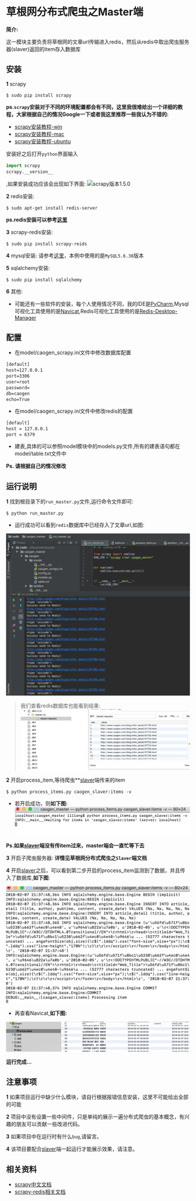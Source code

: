 # 草根网分布式爬虫之Master端
**简介:**

这一模块主要负责将草根网的文章url传输进入redis，然后从redis中取出爬虫服务器(slaver)返回的item存入数据库

安装
----
**1** scrapy

```
$ sudo pip install scrapy

```
**ps.```scrapy```安装对于不同的环境配置都会有不同，这里我很难给出一个详细的教程，大家根据自己的情况Google一下或者我这里推荐一些我认为不错的:**

* [scrapy安装教程-win](http://blog.csdn.net/bemorequiet/article/details/62885881)
* [scrapy安装教程-mac](https://www.jianshu.com/p/a03aab073a35)
* [scrapy安装教程-ubuntu](http://blog.csdn.net/qq_30242609/article/details/52810765)

安装好之后打开```python```界面输入

```python
import scrapy 
scrapy.__version__
```
,如果安装成功应该会出现如下界面:
![scrapy版本1.5.0](http://img.blog.csdn.net/20180207165654553?watermark/2/text/aHR0cDovL2Jsb2cuY3Nkbi5uZXQvZzg0MzMzNzM=/font/5a6L5L2T/fontsize/400/fill/I0JBQkFCMA==/dissolve/70/gravity/SouthEast)

**2** redis安装:
```
$ sudo apt-get install redis-server
```
**ps.redis安装可以参考[这里](http://www.runoob.com/redis/redis-install.html)**

**3** scrapy-redis安装:

```
$ sudo pip install scrapy-reids
```

**4** mysql安装:
请参考[这里](https://dev.mysql.com/downloads/mysql/5.6.html#downloads)，本例中使用的是```MySQL5.6.38```版本

**5** sqlalchemy安装:

```
$ sudo pip install sqlalchemy

```
**6** 其他:

* 可能还有一些软件的安装，每个人使用情况不同，我的IDE是[PyCharm](https://www.jetbrains.com/pycharm/),Mysql可视化工具使用的是[Navicat](http://www.navicat.com.cn/products/),Redis可视化工具使用的是[Redis-Desktop-Manager](https://redisdesktop.com/)


配置
----
* 在model/caogen_scrapy.ini文件中修改数据库配置

```
[default]
host=127.0.0.1
port=3306
user=root
password=
db=caogen
echo=True
```

* 在model/caogen_scrapy.ini文件中修改redis的配置

```
[default]
host = 127.0.0.1
port = 6379
```

* 建表,具体的可以参照model模块中的models.py文件,所有的建表语句都在model/table.txt文件中

**Ps. 请根据自己的情况修改**

运行说明
-------

**1** 找到根目录下的```run_master.py```文件,运行命令文件即可:

```
$ python run_master.py
```

* 运行成功可以看到```redis```数据库中已经存入了文章url,如图:

![images](./images/caogen_master_redis.png)

>我们查看redis数据库也能看到结果:
![images](./images/caogen_master_redis_desktop.png)


**2** 开启process_item,等待爬虫**[slaver](https://github.com/MrPaoBrother/caogen_slaver)端传来的item

```
$ python process_items.py caogen_slaver:items -v
```

* 若开启成功，则**如下图:**
![images](./images/caogen_master_process_item.png)

**Ps.如果[slaver](https://github.com/MrPaoBrother/caogen_slaver)端没有传item过来，master端会一直忙等下去**

**3** 开启子爬虫服务器: **详情见草根网分布式爬虫之```Slaver```端文档**

**4** 开启[slaver](https://github.com/MrPaoBrother/caogen_slaver)之后，可以看到第二步开启的process_item监测到了数据，并且传入了数据库,**如下图**:

![images](./images/caogen_master_process_item_result.png)

* 再查看Navicat,**如下图:**

![images](./images/caogen_master_mysql_result.png)

**运行完成...**


注意事项
-------
**1** 如果项目运行中缺少什么模块，请自行根据报错信息安装，这里不可能给出全部的可能

**2** 项目中没有设置一些中间件，只是单纯的展示一遍分布式爬虫的基本概念，有兴趣的朋友可以贡献一些改进代码。

**3** 如果项目中在运行时有什么```bug```,请留言。

**4** 该项目要配合[slaver](https://github.com/MrPaoBrother/caogen_slaver)端一起运行才能展示效果，请注意。

相关资料
-------
* [scrapy中文文档](http://scrapy-chs.readthedocs.io/zh_CN/0.24/)
* [scrapy-redis相关文档](https://scrapy-redis.readthedocs.io/en/stable/)